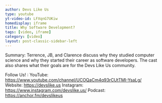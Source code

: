 ```yaml
---
author: Devs Like Us
type: youtube
yt-video-id: LFXqnG7UKiw
homedisplay: iframe
title: Why Software Development?
tags: [video, iframe]
category: [video]
layout: post-classic-sidebar-left 
---
```

Summary: Terrence, JB, and Clarence discuss why they studied computer science and why they started their career as software developers. The cast also shares what their goals are for the Devs Like Us community.  

Follow Us! :
YouTube: https://www.youtube.com/channel/UCOQaCm4q93rCUtTMI-YsaLg/
Website: https://devslike.us
Instagram: https://www.instagram.com/devslike.us/
Podcast: https://anchor.fm/devslikeus
